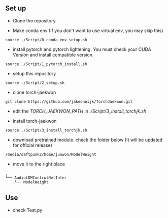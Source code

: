 ## Set up
* Clone the repository.

* Make conda env (If you don't want to use virtual env, you may skip this)
```
source ./Script/0_conda_env_setup.sh
```

* install pytorch and pytorch lightening. You must check your CUDA Version and install compatible version.
```
source ./Script/1_pytorch_install.sh
```

* setup this repository
```
source ./Script/2_setup.sh
```

* clone torch-jaekwon
```
git clone https://github.com/jakeoneijk/TorchJaekwon.git
```

* edit the *TORCH_JAEKWON_PATH* in *./Script/3_install_torchjk.sh*

* install torch-jaekwon
```
source ./Script/3_install_torchjk.sh
```

* download pretrained module. check the folder below (It will be updated for official release)
```
/media/daftpunk2/home/junwon/ModelWeight
```

* move it to the right place
```
.
└── AudioLDMControlNetInfer
    └── ModelWeight
```

## Use
* check Test.py